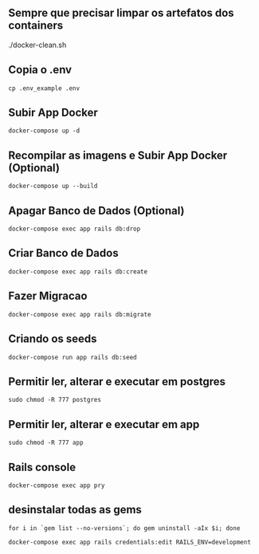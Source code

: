## Sempre que precisar limpar os artefatos dos containers
./docker-clean.sh

## Copia o .env
```shell
cp .env_example .env
```

## Subir App Docker
```shell
docker-compose up -d
```

## Recompilar as imagens e Subir App Docker (Optional)
```shell
docker-compose up --build
```

## Apagar Banco de Dados (Optional)
```shell
docker-compose exec app rails db:drop
```

## Criar Banco de Dados
```shell
docker-compose exec app rails db:create
```

## Fazer Migracao
```shell
docker-compose exec app rails db:migrate
```

## Criando os seeds
```shell
docker-compose run app rails db:seed
```

## Permitir ler, alterar e executar em postgres
```shell
sudo chmod -R 777 postgres
```

## Permitir ler, alterar e executar em app
```shell
sudo chmod -R 777 app
```

## Rails console
```shell
docker-compose exec app pry 
```

## desinstalar todas as gems
```shell
for i in `gem list --no-versions`; do gem uninstall -aIx $i; done
```
```shell
docker-compose exec app rails credentials:edit RAILS_ENV=development
```
##
